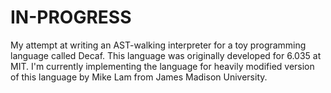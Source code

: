 # IN-PROGRESS

My attempt at writing an AST-walking interpreter for a toy programming language called Decaf.
This language was originally developed for 6.035 at MIT.
I'm currently implementing the language for heavily modified version of this language by Mike Lam from James Madison University.

